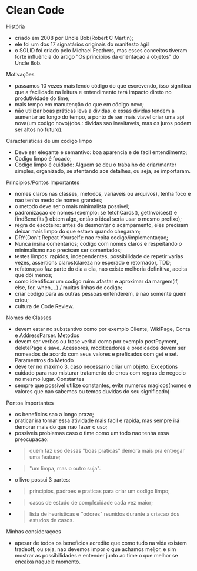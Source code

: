 # Clean Code

História
- criado em 2008 por Uncle Bob(Robert C Martin);
- ele foi um dos 17 signatários originais do manifesto ágil
- o SOLID foi criado pelo Michael Feathers, mas esses conceitos tiveram forte influência do artigo "Os principios da orientaçao a objetos" do Uncle Bob.

Motivações
- passamos 10 vezes mais lendo código do que escrevendo, isso significa que a facilidade na leitura e entendimento terá impacto direto no produtividade do time;
- mais tempo em manutençāo do que em código novo;
- nāo utilizar boas práticas leva a dividas, e essas dividas tendem a aumentar ao longo do tempo, a ponto de ser mais viavel criar uma api nova(um codigo novo)(obs.: dividas sao inevitaveis, mas os juros podem ser altos no futuro).

Caracteristicas de um codigo limpo
- Deve ser elegante e semantivo: boa aparencia e de facil entendimento;
- Codigo limpo é focado;
- Codigo limpo é cuidado: Alguem se deu o trabalho de criar/manter simples, organizado, se atentando aos detalhes, ou seja, se importaram.

Principios/Pontos Importantes
- nomes claros nas classes, metodos, variaveis ou arquivos), tenha foco e nao tenha medo de nomes grandes;
- o metodo deve ser o mais minimalista possivel;
- padronizaçao de nomes (exemplo: se fetchCards(), getInvoices() e findBenefits() obtem algo, entāo o ideal seria usar o mesmo prefixo);
- regra do escoteiro: antes de desmontar o acampamento, eles precisam deixar mais limpo do que estava quando chegaram;
- DRY(Don't Repeat Yourself): nao repita codigo/implementaçao;
- Nunca insira comentarios; codigo com nomes claros e respeitando o minimalismo nao precisam ser comentados;
- testes limpos: rapidos, independentes, possibilidade de repetir varias vezes, assertions claros(clareza no esperado e retornado), TDD;
- refatoraçao faz parte do dia a dia, nao existe melhoria definitiva, aceita que dói menos;
- como identificar um codigo ruim: afastar e aproximar da margem(if, else, for, when,...) / muitas linhas de codigo;
- criar codigo para as outras pessoas entenderem, e nao somente quem criou;
- cultura de Code Review.

Nomes de Classes
- devem estar no substantivo como por exemplo Cliente, WikiPage, Conta e AddressParser. 
Metodos
- devem ser verbos ou frase verbal como por exemplo postPayment, deletePage e save. Acessores, moditicadores e predicados devem ser nomeados de acordo com seus valores e prefixados com get e set.
Paramentros do Metodo
- deve ter no maximo 3, caso necessario criar um objeto.
Exceptions
- cuidado para nao misturar tratamento de erros com regras de negocio no mesmo lugar.
Constantes
- sempre que possivel utilize constantes, evite numeros magicos(nomes e valores que nao sabemos ou temos duvidas do seu significado)

Pontos Importantes
- os beneficios sao a longo prazo;
- praticar ira tornar essa atividade mais facil e rapida, mas sempre irá demorar mais do que nao fazer o uso;
- possiveis problemas caso o time como um todo nao tenha essa preocupacao:
 - > quem faz uso dessas "boas praticas" demora mais pra entregar uma feature;
 - > "um limpa, mas o outro suja".
- o livro possui 3 partes:
 - > principios, padroes e praticas para criar um codigo limpo;
 - > casos de estudo de complexidade cada vez maior;
 - > lista de heuristicas e "odores" reunidos durante a criacao dos estudos de casos.

Minhas consideraçoes
- apesar de todos os beneficios acredito que como tudo na vida existem tradeoff, ou seja, nao devemos impor o que achamos meljor, e sim mostrar as possibilidades e entender junto ao time o que melhor se encaixa naquele momento.
